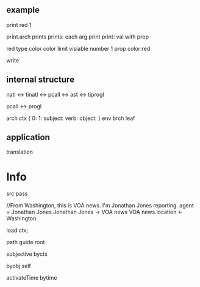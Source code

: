 ## example
print red 1

print.arch prints
prints: each arg print
print: val with prop

red type color
color limit visiable
number 1 prop color:red

write 
## internal structure
natl <-> tinatl <-> pcall <-> ast <-> tiprogl

pcall <-> progl

arch
ctx
{
 0:
 1:
 subject:
 verb:
 object:
}
env
brch
leaf
## application
translation

# Info
src pass 

//From Washington, this is VOA news. I'm Jonathan Jones reporting.
agent = Jonathan Jones
Jonathan Jones -> VOA news
VOA news.location <- Washington

load ctx;

path guide
root
 
 subjective
  byctx
  
  byobj
   self
  
  activateTime
  bytime
